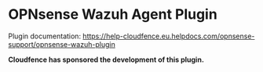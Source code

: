 # OPNsense Wazuh Agent Plugin

Plugin documentation: https://help-cloudfence.eu.helpdocs.com/opnsense-support/opnsense-wazuh-plugin

**Cloudfence has sponsored the development of this plugin.**
